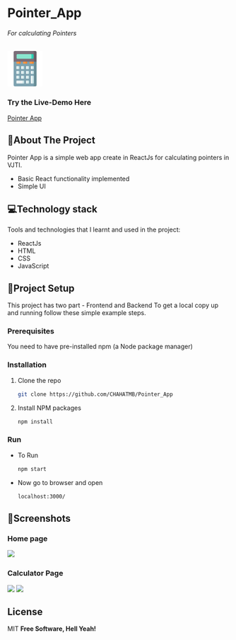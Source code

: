# **Pointer_App**
###### For calculating Pointers
<p align="left">
  <a href="https://github.com/CHAHATMB/Pointer_App">
    <img src="public/calculator.png" alt="Logo" width="80" height="80">
  </a>
 <p/>

### Try the Live-Demo Here
[Pointer App](https://vjtipointer.herokuapp.com/)

## 📖About The Project
Pointer App is a simple web app create in ReactJs for calculating pointers in VJTI.
- Basic React functionality implemented
- Simple UI

## 💻**Technology stack**
Tools and technologies that I learnt and used in the project:

- ReactJs
- HTML
- CSS
- JavaScript

## 🔧**Project Setup**  

This project has two part - Frontend and Backend
To get a local copy up and running follow these simple example steps.

### Prerequisites
 You need to have pre-installed npm (a Node package manager)

### Installation

1. Clone the repo
   ```sh
   git clone https://github.com/CHAHATMB/Pointer_App
   ```
2. Install NPM packages
   ```sh
   npm install
   ```

### Run

 - To Run
   ```sh
   npm start
   ```


- Now go to browser and open
   ```sh
   localhost:3000/
   ```
## 📸**Screenshots**
<h3>
Home page
</h3>
<img src="src/public/images/img1.png" >

</br>
<a><h3>Calculator Page</h3><img src="src/public/images/img2.png" >
</a>
<a><img src="src/public/images/img3.png" >
</a>



## License
MIT
**Free Software, Hell Yeah!**

